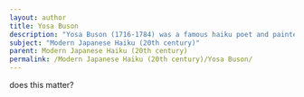 ```yaml
---
layout: author
title: Yosa Buson
description: "Yosa Buson (1716-1784) was a famous haiku poet and painter who influenced 20th-century haiku with his vivid imagery of nature and the seasons, inspiring modern poets through his delicate portrayal of the natural world."
subject: "Modern Japanese Haiku (20th century)"
parent: Modern Japanese Haiku (20th century)
permalink: /Modern Japanese Haiku (20th century)/Yosa Buson/
---
```


does this matter?
